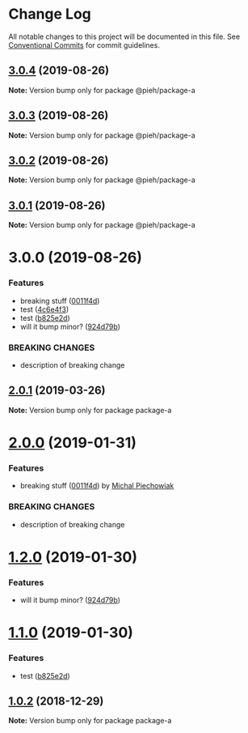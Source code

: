 # Change Log

All notable changes to this project will be documented in this file.
See [Conventional Commits](https://conventionalcommits.org) for commit guidelines.

## [3.0.4](https://github.com/pieh/lerna-playground/compare/@pieh/package-a@3.0.3...@pieh/package-a@3.0.4) (2019-08-26)

**Note:** Version bump only for package @pieh/package-a





## [3.0.3](https://github.com/pieh/lerna-playground/compare/@pieh/package-a@3.0.2...@pieh/package-a@3.0.3) (2019-08-26)

**Note:** Version bump only for package @pieh/package-a





## [3.0.2](https://github.com/pieh/lerna-playground/compare/@pieh/package-a@3.0.1...@pieh/package-a@3.0.2) (2019-08-26)

**Note:** Version bump only for package @pieh/package-a





## [3.0.1](https://github.com/pieh/lerna-playground/compare/@pieh/package-a@3.0.0...@pieh/package-a@3.0.1) (2019-08-26)

**Note:** Version bump only for package @pieh/package-a





# 3.0.0 (2019-08-26)


### Features

* breaking stuff ([0011f4d](https://github.com/pieh/lerna-playground/commit/0011f4d))
* test ([4c6e4f3](https://github.com/pieh/lerna-playground/commit/4c6e4f3))
* test ([b825e2d](https://github.com/pieh/lerna-playground/commit/b825e2d))
* will it bump minor? ([924d79b](https://github.com/pieh/lerna-playground/commit/924d79b))


### BREAKING CHANGES

* description of breaking change





## [2.0.1](https://github.com/pieh/lerna-playground/compare/package-a@2.0.0...package-a@2.0.1) (2019-03-26)

**Note:** Version bump only for package package-a





# [2.0.0](https://github.com/pieh/lerna-playground/compare/package-a@1.2.0...package-a@2.0.0) (2019-01-31)


### Features

* breaking stuff ([0011f4d](https://github.com/pieh/lerna-playground/commit/0011f4d)) by [Michal Piechowiak](https://github.com/pieh/)


### BREAKING CHANGES

* description of breaking change





# [1.2.0](https://github.com/pieh/lerna-playground/compare/package-a@1.1.0...package-a@1.2.0) (2019-01-30)


### Features

* will it bump minor? ([924d79b](https://github.com/pieh/lerna-playground/commit/924d79b))





# [1.1.0](https://github.com/pieh/lerna-playground/compare/package-a@1.0.2...package-a@1.1.0) (2019-01-30)


### Features

* test ([b825e2d](https://github.com/pieh/lerna-playground/commit/b825e2d))





## [1.0.2](https://github.com/pieh/lerna-playground/compare/package-a@1.0.1...package-a@1.0.2) (2018-12-29)

**Note:** Version bump only for package package-a
